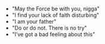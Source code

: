 * "May the Force be with you, nigga"
* "I find your lack of faith disturbing"
* "I am your father"
* "Do or do not. There is no try"
* "I’ve got a bad feeling about this"

